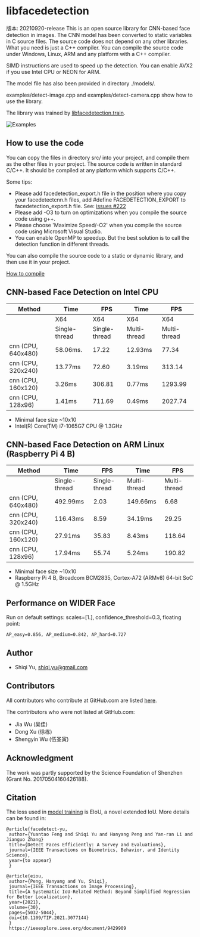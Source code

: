 # libfacedetection
版本: 20210920-release
This is an open source library for CNN-based face detection in images. The CNN model has been converted to static variables in C source files. The source code does not depend on any other libraries. What you need is just a C++ compiler. You can compile the source code under Windows, Linux, ARM and any platform with a C++ compiler.

SIMD instructions are used to speed up the detection. You can enable AVX2 if you use Intel CPU or NEON for ARM.

The model file has also been provided in directory ./models/.

examples/detect-image.cpp and examples/detect-camera.cpp show how to use the library.

The library was trained by [libfacedetection.train](https://github.com/ShiqiYu/libfacedetection.train).

![Examples](/images/cnnresult.png "Detection example")

## How to use the code

You can copy the files in directory src/ into your project,
and compile them as the other files in your project.
The source code is written in standard C/C++.
It should be compiled at any platform which supports C/C++.

Some tips:

  * Please add facedetection_export.h file in the position where you copy your facedetectcnn.h files, add #define FACEDETECTION_EXPORT to  facedetection_export.h file. See: [issues #222](https://github.com/ShiqiYu/libfacedetection/issues/222)
  * Please add -O3 to turn on optimizations when you compile the source code using g++.
  * Please choose 'Maximize Speed/-O2' when you compile the source code using Microsoft Visual Studio.
  * You can enable OpenMP to speedup. But the best solution is to call the detection function in different threads.

You can also compile the source code to a static or dynamic library, and then use it in your project.

[How to compile](COMPILE.md)


## CNN-based Face Detection on Intel CPU

<!--
| Method             |Time          | FPS         |Time          | FPS         |
|--------------------|--------------|-------------|--------------|-------------|
|                    |  X64         |X64          |  X64         |X64          |
|                    |Single-thread |Single-thread|Multi-thread  |Multi-thread |
|cnn (CPU, 640x480)  |  58.03ms     |  17.23      | 13.85ms      |   72.20     |
|cnn (CPU, 320x240)  |  14.18ms     |  70.51      |  3.38ms      |  296.21     |
|cnn (CPU, 160x120)  |   3.25ms     | 308.15      |  0.82ms      | 1226.56     |
|cnn (CPU, 128x96)   |   2.11ms     | 474.38      |  0.52ms      | 1929.60     |
-->
| Method             |Time          | FPS         |Time          | FPS         |
|--------------------|--------------|-------------|--------------|-------------|
|                    |  X64         |X64          |  X64         |X64          |
|                    |Single-thread |Single-thread|Multi-thread  |Multi-thread |
|cnn (CPU, 640x480)  |  58.06ms.    |  17.22      |  12.93ms     |   77.34     |
|cnn (CPU, 320x240)  |  13.77ms     |  72.60      |   3.19ms     |  313.14     |
|cnn (CPU, 160x120)  |   3.26ms     | 306.81      |   0.77ms     | 1293.99     |
|cnn (CPU, 128x96)   |   1.41ms     | 711.69      |   0.49ms     | 2027.74     |

* Minimal face size ~10x10
* Intel(R) Core(TM) i7-1065G7 CPU @ 1.3GHz


## CNN-based Face Detection on ARM Linux (Raspberry Pi 4 B)

| Method             |Time          | FPS         |Time          | FPS         |
|--------------------|--------------|-------------|--------------|-------------|
|                    |Single-thread |Single-thread|Multi-thread  |Multi-thread |
|cnn (CPU, 640x480)  |  492.99ms    |  2.03       |  149.66ms    |   6.68      |
|cnn (CPU, 320x240)  |  116.43ms    |  8.59       |   34.19ms    |  29.25      |
|cnn (CPU, 160x120)  |   27.91ms    | 35.83       |    8.43ms    | 118.64      |
|cnn (CPU, 128x96)   |   17.94ms    | 55.74       |    5.24ms    | 190.82      |

<!-- * Face detection only, and no landmark detection included. -->
* Minimal face size ~10x10
* Raspberry Pi 4 B, Broadcom BCM2835, Cortex-A72 (ARMv8) 64-bit SoC @ 1.5GHz


## Performance on WIDER Face 
Run on default settings: scales=[1.], confidence_threshold=0.3, floating point:
```
AP_easy=0.856, AP_medium=0.842, AP_hard=0.727
```

## Author
* Shiqi Yu, <shiqi.yu@gmail.com>

## Contributors
All contributors who contribute at GitHub.com are listed [here](https://github.com/ShiqiYu/libfacedetection/graphs/contributors). 

The contributors who were not listed at GitHub.com:
* Jia Wu (吴佳)
* Dong Xu (徐栋)
* Shengyin Wu (伍圣寅)

## Acknowledgment
The work was partly supported by the Science Foundation of Shenzhen (Grant No. 20170504160426188).


## Citation
The loss used in [model training](https://github.com/ShiqiYu/libfacedetection.train) is EIoU, a novel extended IoU. More details can be found in:

	@article{facedetect-yu,
	 author={Yuantao Feng and Shiqi Yu and Hanyang Peng and Yan-ran Li and Jianguo Zhang}
	 title={Detect Faces Efficiently: A Survey and Evaluations},
	 journal={IEEE Transactions on Biometrics, Behavior, and Identity Science},
	 year={to appear}
	 }

	@article{eiou,
	 author={Peng, Hanyang and Yu, Shiqi},
  	 journal={IEEE Transactions on Image Processing}, 
  	 title={A Systematic IoU-Related Method: Beyond Simplified Regression for Better Localization}, 
  	 year={2021},
  	 volume={30},
  	 pages={5032-5044},
	 doi={10.1109/TIP.2021.3077144}
	 }
	 https://ieeexplore.ieee.org/document/9429909



